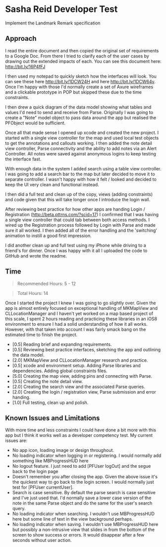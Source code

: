 # Sasha Reid Developer Test
Implement the Landmark Remark specification 

## Approach

I read the entire document and then copied the original set of requirements to a Google Doc. From there I tried to clarify each of the user cases by drawing out the extended impacts of each. You can see this document here: http://bit.ly/16P4fFJ

I then used my notepad to quickly sketch how the interfaces will look. You can see these here http://bit.ly/1DCW24H and here http://bit.ly/1DCW64v. Once I'm happy with those I'd normally create a set of Axure wireframes and a clickable prototype in POP but skipped these due to the time constraints. 

I then drew a quick diagram of the data model showing what tables and values I'd need to send and receive from Parse. Originally I was going to create a "Note" model object to pass data around the app but realised the PFObject would be sufficient. 

Once all that made sense I opened up xcode and created the new project. I started with a single view controller for the map and used local test objects to get the annotations and callouts working. I then added the note detail view controller, Parse connectivity and the ability to add notes via an Alert Controller. All notes were saved against anonymous logins to keep testing the interface fast. 

With enough data in the system I added search using a table view controller. I was going to add a search bar to the map but later decided to move it to separate controller. I wasn't happy with how it felt / looked and decided to keep the UI very clean and functional instead. 

I then did a full test and clean up of the copy, views (adding constraints) and code given that this will take longer once I introduce the login wall. 

After reviewing best practice for how other apps are handing Login / Registration (http://beta.pttrns.com/?scid=17) I confirmed that I was having a single view controller that could tab between both access methods. I wired up the Registration process followed by Login with Parse and made sure it all worked. I then added all of the error handling and the 'switching' animation to instill a good first impression. 

I did another clean up and full test using my iPhone while driving to a friend's for dinner. Once I was happy with it all I uploaded the code to GitHub and wrote the readme. 

## Time

> Recommended Hours: 5 - 12 

> Total Hours: 14 

Once I started the project I knew I was going to go slightly over. Given the app is almost entirely focused on exceptional handling of MKMapView and CLLocationManager and I haven't yet worked on a map based project of this scale, I spent 2 hours reading and practicing these libraries in an iOS8 environment to ensure I had a solid understanding of how it all works. However, with that taken into account I was fairly smack bang on the estimated time to finish the project. 

- [0.5] Reading brief and expanding requirements.
- [0.5] Reviewing best practice interfaces, sketching the app and outlining the data model.
- [2.0] MKMapView and CLLocationManager research and practice.
- [0.5] xcode and environment setup. Adding Parse libraries and dependencies. Adding global constraints files.
- [5.0] Creating the map view, adding pins and connecting with Parse.
- [0.5] Creating the note detail view.
- [2.0] Creating the search view and the associated Parse queries.
- [2.0] Creating the login / registration view, Parse submission and error handing. 
- [1.0] Full testing, clean up and polish.


## Known Issues and Limitations

With more time and less constraints I could have done a bit more with this app but I think it works well as a developer competency test. My current issues are:

- No app icon, loading image or design throughout.
- No loading indicator when logging in or registering. I would normally add something like MBProgressHUD here
- No logout feature. I just need to add [PFUser logOut] and the segue back to the login page
- Doesn't remember you after closing the app. Given the above issue it's the quickest way to go back to the login screen. I would normally just test for [PFUser currentUser].
- Search is case sensitive. By default the parse search is case sensitive and I've just used that. I'd normally save a lower case version of the note in the same Parse object and do the same for the user's search query. 
- No loading indicator when searching. I wouldn't use MBProgressHUD here but some line of text in the view background perhaps. 
- No loading indicator when saving. I wouldn't use MBProgressHUD here but possibly a non-intrusive view that slides in from the bottom of the screen to show success or errors. It would disappear after a few seconds without user action. 



